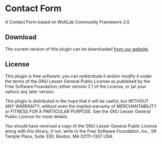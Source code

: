 Contact Form
============

A Contact Form based on WoltLab Community Framework 2.0

Download
--------
The current version of this plugin can be downloaded [from our website](http://devlabor.com/download/com.devlabor.wcf.form.contact.tar.gz).

License
-------

This plugin is free software; you can redistribute it and/or
modify it under the terms of the GNU Lesser General Public License
as published by the Free Software Foundation; either version 2.1
of the License, or (at your option) any later version.

This plugin is distributed in the hope that it will be useful,
but WITHOUT ANY WARRANTY; without even the implied warranty of
MERCHANTABILITY or FITNESS FOR A PARTICULAR PURPOSE. See the GNU
Lesser General Public License for more details.

You should have received a copy of the GNU Lesser General Public
License along with this library; if not, write to the Free Software
Foundation, Inc., 59 Temple Place, Suite 330, Boston, MA 02111-1307 USA
